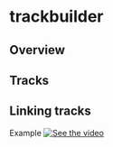 # trackbuilder
## Overview
## Tracks
## Linking tracks
Example
[![See the video](https://img.youtube.com/vi/ZEZ0h9iTSXU/maxresdefault.jpg)](https://youtu.be/ZEZ0h9iTSXU)